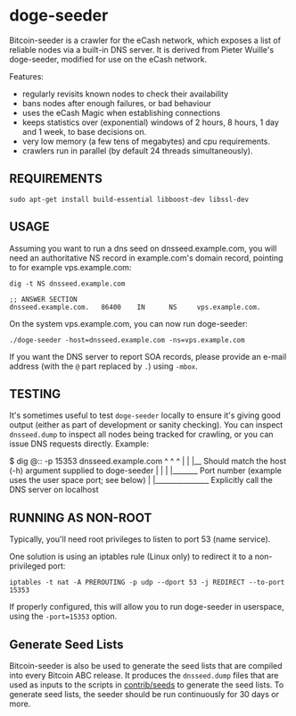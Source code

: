 doge-seeder
==============

Bitcoin-seeder is a crawler for the eCash network, which exposes a list
of reliable nodes via a built-in DNS server. It is derived from Pieter Wuille's
doge-seeder, modified for use on the eCash network.

Features:
* regularly revisits known nodes to check their availability
* bans nodes after enough failures, or bad behaviour
* uses the eCash Magic when establishing connections
* keeps statistics over (exponential) windows of 2 hours, 8 hours,
  1 day and 1 week, to base decisions on.
* very low memory (a few tens of megabytes) and cpu requirements.
* crawlers run in parallel (by default 24 threads simultaneously).

REQUIREMENTS
------------

    sudo apt-get install build-essential libboost-dev libssl-dev

USAGE
-----

Assuming you want to run a dns seed on dnsseed.example.com, you will
need an authoritative NS record in example.com's domain record, pointing
to for example vps.example.com:

    dig -t NS dnsseed.example.com

    ;; ANSWER SECTION
    dnsseed.example.com.   86400    IN      NS     vps.example.com.

On the system vps.example.com, you can now run doge-seeder:

    ./doge-seeder -host=dnsseed.example.com -ns=vps.example.com

If you want the DNS server to report SOA records, please provide an
e-mail address (with the `@` part replaced by `.`) using `-mbox`.

TESTING
-------

It's sometimes useful to test `doge-seeder` locally to ensure it's giving good
output (either as part of development or sanity checking). You can inspect
`dnsseed.dump` to inspect all nodes being tracked for crawling, or you can
issue DNS requests directly. Example:

$ dig @:: -p 15353 dnsseed.example.com
       ^       ^    ^
       |       |    |__ Should match the host (-h) argument supplied to doge-seeder
       |       |
       |       |_______ Port number (example uses the user space port; see below)
       |
       |_______________ Explicitly call the DNS server on localhost


RUNNING AS NON-ROOT
-------------------

Typically, you'll need root privileges to listen to port 53 (name service).

One solution is using an iptables rule (Linux only) to redirect it to
a non-privileged port:

    iptables -t nat -A PREROUTING -p udp --dport 53 -j REDIRECT --to-port 15353

If properly configured, this will allow you to run doge-seeder in userspace, using
the `-port=15353` option.

Generate Seed Lists
-------------------

Bitcoin-seeder is also be used to generate the seed lists that are compiled
into every Bitcoin ABC release. It produces the `dnsseed.dump` files that are
used as inputs to the scripts in [contrib/seeds](/contrib/seeds) to generate
the seed lists. To generate seed lists, the seeder should be run continuously
for 30 days or more.


